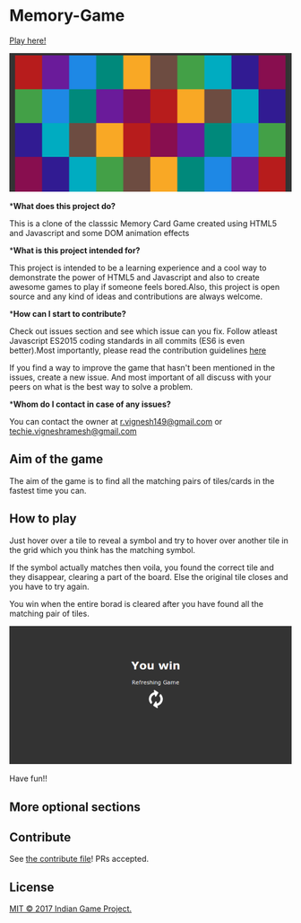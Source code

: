 # Memory-Game
[Play here!](http://igameproject.com/Memory-Game/)

![GameStarts](readme_images/GameStart.png)

*__What does this project do?__

This is a clone of the classsic Memory Card Game created using HTML5 and Javascript and some DOM animation effects

*__What is this project intended for?__

This project is intended to be a learning experience and a cool way to demonstrate the power of HTML5 and Javascript and also to create awesome games to play if someone feels bored.Also, this project is open source and any kind of ideas and contributions are always welcome.

*__How can I start to contribute?__

Check out issues section and see which issue can you fix. Follow atleast Javascript ES2015 coding standards in all commits (ES6 is even better).Most importantly, please read the contribution guidelines [here](https://github.com/igameproject/Memory-Game/blob/master/contributing.md)

If you find a way to improve the game that hasn't been mentioned in the issues, create a new issue. And most important of all discuss with your peers on what is the best way to solve a problem.

*__Whom do I contact in case of any issues?__

You can contact the owner at  r.vignesh149@gmail.com or techie.vigneshramesh@gmail.com 

## Aim of the game

The aim of the game is to find all the matching pairs of tiles/cards in the fastest time you can.

## How to play

Just hover over a tile to reveal a symbol and try to hover over another tile in the grid which you think has the matching symbol.

If the symbol actually matches then voila, you found the correct tile and they disappear, clearing a part of the board.
Else the original tile closes and you have to try again.

You win when the entire borad is cleared after you have found all the matching pair of tiles.

![GameEnds](readme_images/GameEnds.png)

Have fun!!

## More optional sections

## Contribute

See [the contribute file](contribute.md)!
PRs accepted.


## License

[MIT © 2017 Indian Game Project.](../LICENSE)

